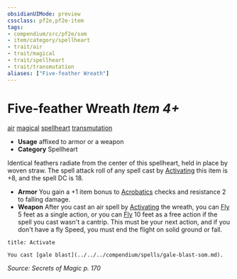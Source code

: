 ```yaml
---
obsidianUIMode: preview
cssclass: pf2e,pf2e-item
tags:
- compendium/src/pf2e/som
- item/category/spellheart
- trait/air
- trait/magical
- trait/spellheart
- trait/transmutation
aliases: ["Five-feather Wreath"]
---
```

# Five-feather Wreath *Item 4+*  
[air](../../../Rules/traits/air.md)  [magical](../../../Rules/traits/magical.md)  [spellheart](../../../Rules/traits/spellheart-som.md)  [transmutation](../../../Rules/traits/transmutation.md)  

- **Usage** affixed to armor or a weapon
- **Category** Spellheart

Identical feathers radiate from the center of this spellheart, held in place by woven straw. The spell attack roll of any spell cast by [Activating](../../../Rules/actions/activate-an-item.md) this item is +8, and the spell DC is 18.

- **Armor** You gain a +1 item bonus to [Acrobatics](../../skills.md#Acrobatics) checks and resistance 2 to falling damage.
- **Weapon** After you cast an air spell by [Activating](../../../Rules/actions/activate-an-item.md) the wreath, you can [Fly](../../../Rules/actions/fly.md) 5 feet as a single action, or you can [Fly](../../../Rules/actions/fly.md) 10 feet as a free action if the spell you cast wasn't a cantrip. This must be your next action, and if you don't have a fly Speed, you must end the flight on solid ground or fall.

```ad-embed-ability
title: Activate

You cast [gale blast](../../../compendium/spells/gale-blast-som.md).
```

*Source: Secrets of Magic p. 170*
